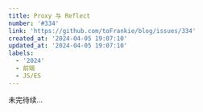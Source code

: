 ```yaml
---
title: Proxy 与 Reflect
number: '#334'
link: 'https://github.com/toFrankie/blog/issues/334'
created_at: '2024-04-05 19:07:10'
updated_at: '2024-04-05 19:07:10'
labels:
  - '2024'
  - 前端
  - JS/ES
---
```

未完待续...
